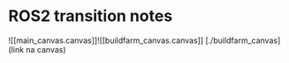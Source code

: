 # ROS2 transition notes

![[main_canvas.canvas]]![[buildfarm_canvas.canvas]]
[./buildfarm_canvas](link na canvas)

